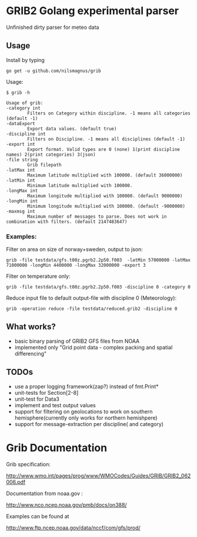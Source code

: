GRIB2 Golang experimental parser
================================

Unfinished dirty parser for meteo data

## Usage

Install by typing

    go get -u github.com/nilsmagnus/grib

Usage:

    $ grib -h 
    
    Usage of grib:
    -category int
        	Filters on Category within discipline. -1 means all categories (default -1)
    -dataExport
        	Export data values. (default true)
    -discipline int
        	Filters on Discipline. -1 means all disciplines (default -1)
    -export int
        	Export format. Valid types are 0 (none) 1(print discipline names) 2(print categories) 3(json) 
    -file string
        	Grib filepath
    -latMax int
        	Maximum latitude multiplied with 100000. (default 36000000)
    -latMin int
        	Minimum latitude multiplied with 100000.
    -longMax int
        	Maximum longitude multiplied with 100000. (default 9000000)
    -longMin int
        	Minimum longitude multiplied with 100000. (default -9000000)
    -maxmsg int
        	Maximum number of messages to parse. Does not work in combination with filters. (default 2147483647)

### Examples:

Filter on area on size of norway+sweden, output to json:
      
    grib -file testdata/gfs.t00z.pgrb2.2p50.f003  -latMin 57000000 -latMax 71000000 -longMin 4400000 -longMax 32000000 -export 3

Filter on temperature only:

    grib -file testdata/gfs.t00z.pgrb2.2p50.f003 -discipline 0 -category 0 

Reduce input file to default output-file with discipline 0 (Meteorology):

    grib -operation reduce -file testdata/reduced.grib2 -discipline 0

## What works?

- basic binary parsing of GRIB2 GFS files from NOAA
- implemented only "Grid point data - complex packing and spatial differencing"

## TODOs

- use a proper logging framework(zap?) instead of fmt.Print*
- unit-tests for Section[2-8]
- unit-test for Data3
- implement and test output values
- support for filtering on geolocations to work on southern hemisphere(currently only works for northern hemishpere)
- support for message-extraction per discipline( and category)

# Grib Documentation

Grib specification:

http://www.wmo.int/pages/prog/www/WMOCodes/Guides/GRIB/GRIB2_062006.pdf

Documentation from noaa.gov :

http://www.nco.ncep.noaa.gov/pmb/docs/on388/


Examples can be found at

http://www.ftp.ncep.noaa.gov/data/nccf/com/gfs/prod/
